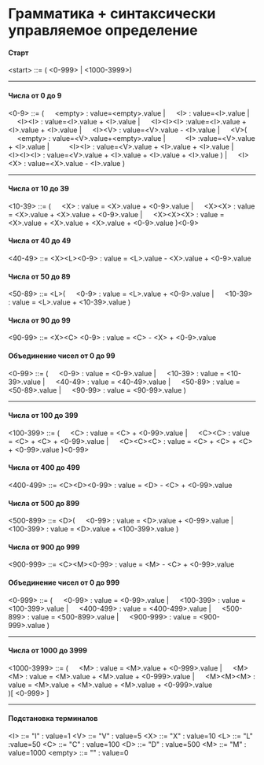 # Грамматика + синтаксически управляемое определение

#### Старт
\<start> ::= ( <0-999> | <1000-3999>)

---

#### Числа от 0 до 9
<0-9> ::= (
    &emsp; \<empty> : value=\<empty>.value |
    &emsp; \<I> : value=\<I>.value | 
    &emsp; \<I>\<I> : value=\<I>.value + \<I>.value | 
    &emsp; \<I>\<I>\<I> :value=\<I>.value + \<I>.value + \<I>.value | 
    &emsp; \<I>\<V> : value=\<V>.value - \<I>.value |
    &emsp; \<V>( 
        &emsp; &emsp; \<empty> : value=\<V>.value+\<empty>.value | 
        &emsp; &emsp; \<I> :value=\<V>.value + \<I>.value | 
        &emsp; &emsp; \<I>\<I> : value=\<V>.value + \<I>.value + \<I>.value | 
        &emsp; &emsp; \<I>\<I>\<I> : value=\<V>.value + \<I>.value + \<I>.value + \<I>.value
        ) |
    &emsp; \<I>\<X> : value=\<X>.value - \<I>.value
)

---

#### Числа от 10 до 39
<10-39> ::= ( 
    &emsp; \<X> : value = \<X>.value + \<0-9>.value | 
    &emsp; \<X>\<X> : value = \<X>.value + \<X>.value + \<0-9>.value | 
    &emsp; \<X>\<X>\<X> : value = \<X>.value + \<X>.value + \<X>.value + \<0-9>.value
)\<0-9>

#### Числа от 40 до 49
<40-49> ::= \<X>\<L>\<0-9> : value = \<L>.value - \<X>.value + \<0-9>.value

#### Числа от 50 до 89
<50-89> ::= \<L>(
    &emsp; <0-9> : value = \<L>.value + \<0-9>.value |
    &emsp; <10-39> : value = \<L>.value + \<10-39>.value
)

#### Числа от 90 до 99
<90-99> ::= \<X>\<C> \<0-9> : value = \<C> - \<X> + \<0-9>.value

#### Объединение чисел от 0 до 99
<0-99> ::= ( 
    &emsp; \<0-9> : value = <0-9>.value | 
    &emsp; \<10-39> : value = <10-39>.value | 
    &emsp; \<40-49> : value = <40-49>.value | 
    &emsp; \<50-89> : value = <50-89>.value | 
    &emsp; <90-99> : value = \<90-99>.value
)

---

#### Числа от 100 до 399
<100-399> ::= ( 
    &emsp; \<C> : value = \<C> + \<0-99>.value | 
    &emsp; \<C>\<C> : value = \<C> + \<C> + \<0-99>.value | 
    &emsp; \<C>\<C>\<C> : value = \<C> + \<C> + \<C> + \<0-99>.value 
)\<0-99>

#### Числа от 400 до 499
<400-499> ::= \<C>\<D>\<0-99> : value = \<D> - \<C> + <0-99>.value

#### Числа от 500 до 899
<500-899> ::= \<D>(
    &emsp; <0-99> : value = \<D>.value + \<0-99>.value |
    &emsp; <100-399> : value = \<D>.value + \<100-399>.value
)

#### Числа от 900 до 999
<900-999> ::= \<C>\<M>\<0-99> : value = \<M> - \<C> + <0-99>.value

#### Объединение чисел от 0 до 999
<0-999> ::= ( 
    &emsp; \<0-99> : value = <0-99>.value | 
    &emsp; \<100-399> : value = <100-399>.value | 
    &emsp; \<400-499> : value = <400-499>.value | 
    &emsp; \<500-899> : value = <500-899>.value | 
    &emsp; \<900-999> : value = <900-999>.value 
)

---

#### Числа от 1000 до 3999
<1000-3999> ::= ( 
    &emsp; \<M> : value = \<M>.value + \<0-999>.value | 
    &emsp; \<M>\<M> : value = \<M>.value + \<M>.value + \<0-999>.value | 
    &emsp; \<M>\<M>\<M> : value = \<M>.value + \<M>.value + \<M>.value + \<0-999>.value  
)[ \<0-999> ]

---

#### Подстановка терминалов
\<I> ::= "I" : value=1
\<V> ::= "V" : value=5
\<X> ::= "X" : value=10
\<L> ::= "L" :value=50
\<C> ::= "C" : value=100
\<D> ::= "D" : value=500
\<M> ::= "M" : value=1000
\<empty> ::= "" : value=0
